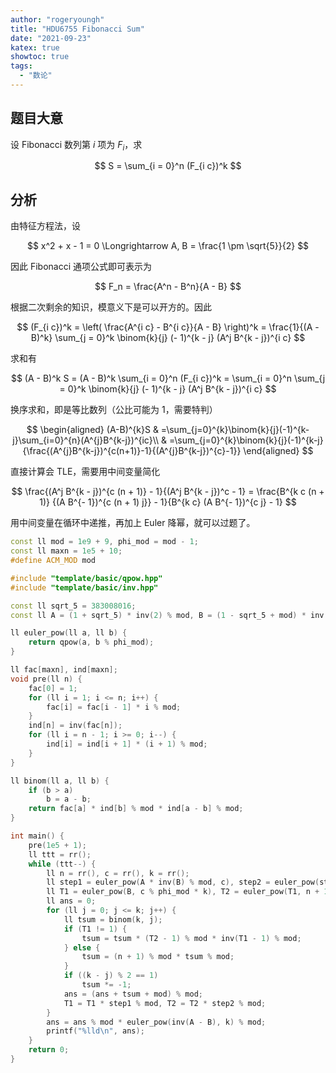 ```yaml
---
author: "rogeryoungh"
title: "HDU6755 Fibonacci Sum"
date: "2021-09-23"
katex: true
showtoc: true
tags:
  - "数论"
---
```


## 题目大意

设 Fibonacci 数列第 $i$ 项为 $F_i$，求

$$
S = \sum_{i = 0}^n (F_{i c})^k
$$

## 分析

由特征方程法，设

$$
x^2 + x - 1 = 0 \Longrightarrow A, B = \frac{1 \pm \sqrt{5}}{2}
$$

因此 Fibonacci 通项公式即可表示为

$$
F_n = \frac{A^n - B^n}{A - B}
$$

根据二次剩余的知识，模意义下是可以开方的。因此

$$
(F_{i c})^k = \left( \frac{A^{i c} - B^{i c}}{A - B} \right)^k
= \frac{1}{(A - B)^k} \sum_{j = 0}^k \binom{k}{j} (- 1)^{k - j} (A^j B^{k - j})^{i c}
$$

求和有

$$
(A - B)^k S = (A - B)^k \sum_{i = 0}^n (F_{i c})^k = \sum_{i = 0}^n \sum_{j
= 0}^k \binom{k}{j} (- 1)^{k - j} (A^j B^{k - j})^{i c}
$$

换序求和，即是等比数列（公比可能为 $1$，需要特判）

$$
\begin{aligned}
(A-B)^{k}S
& =\sum_{j=0}^{k}\binom{k}{j}(-1)^{k-j}\sum_{i=0}^{n}(A^{j}B^{k-j})^{ic}\\
& =\sum_{j=0}^{k}\binom{k}{j}(-1)^{k-j}{\frac{(A^{j}B^{k-j})^{c(n+1)}-1}{(A^{j}B^{k-j})^{c}-1}}
\end{aligned}
$$

直接计算会 TLE，需要用中间变量简化

$$
\frac{(A^j B^{k - j})^{c (n + 1)} - 1}{(A^j B^{k - j})^c - 1} = \frac{B^{k c (n + 1)} {(A B^{- 1})^{c (n + 1) j}}  - 1}{B^{k c} (A B^{- 1})^{c j} - 1}
$$

用中间变量在循环中递推，再加上 Euler 降幂，就可以过题了。

```cpp
const ll mod = 1e9 + 9, phi_mod = mod - 1;
const ll maxn = 1e5 + 10;
#define ACM_MOD mod

#include "template/basic/qpow.hpp"
#include "template/basic/inv.hpp"

const ll sqrt_5 = 383008016;
const ll A = (1 + sqrt_5) * inv(2) % mod, B = (1 - sqrt_5 + mod) * inv(2) % mod;

ll euler_pow(ll a, ll b) {
    return qpow(a, b % phi_mod);
}

ll fac[maxn], ind[maxn];
void pre(ll n) {
    fac[0] = 1;
    for (ll i = 1; i <= n; i++) {
        fac[i] = fac[i - 1] * i % mod;
    }
    ind[n] = inv(fac[n]);
    for (ll i = n - 1; i >= 0; i--) {
        ind[i] = ind[i + 1] * (i + 1) % mod;
    }
}

ll binom(ll a, ll b) {
    if (b > a)
        b = a - b;
    return fac[a] * ind[b] % mod * ind[a - b] % mod;
}

int main() {
    pre(1e5 + 1);
    ll ttt = rr();
    while (ttt--) {
        ll n = rr(), c = rr(), k = rr();
        ll step1 = euler_pow(A * inv(B) % mod, c), step2 = euler_pow(step1, n + 1);
        ll T1 = euler_pow(B, c % phi_mod * k), T2 = euler_pow(T1, n + 1);
        ll ans = 0;
        for (ll j = 0; j <= k; j++) {
            ll tsum = binom(k, j);
            if (T1 != 1) {
                tsum = tsum * (T2 - 1) % mod * inv(T1 - 1) % mod;
            } else {
                tsum = (n + 1) % mod * tsum % mod;
            }
            if ((k - j) % 2 == 1)
                tsum *= -1;
            ans = (ans + tsum + mod) % mod;
            T1 = T1 * step1 % mod, T2 = T2 * step2 % mod;
        }
        ans = ans % mod * euler_pow(inv(A - B), k) % mod;
        printf("%lld\n", ans);
    }
    return 0;
}
```
